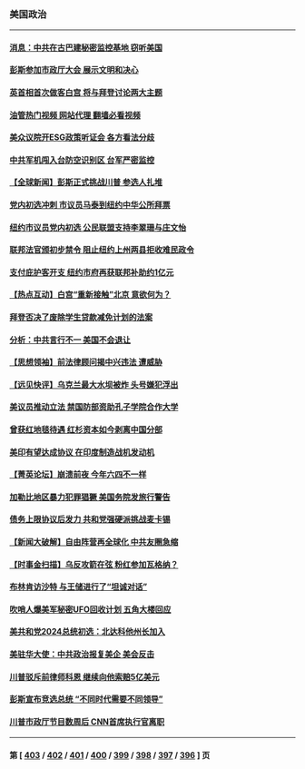 ### 美国政治
---
#### [消息：中共在古巴建秘密监控基地 窃听美国](../../pages/ncid1078159/n14012551.md?06090045) 
#### [彭斯参加市政厅大会 展示文明和决心](../../pages/ncid1078159/n14012428.md?06090045) 
#### [英首相首次做客白宫 将与拜登讨论两大主题](../../pages/ncid1078159/n14012380.md?06090045) 
#### [油管热门视频 网站代理 翻墙必看视频](http://138.2.39.72:81/youtube.html?epic-marker?06090045)
#### [美众议院开ESG政策听证会 各方看法分歧](../../pages/ncid1078159/n14011912.md?06090045) 
#### [中共军机闯入台防空识别区 台军严密监控](../../pages/ncid1078159/n14012349.md?06090045) 
#### [【全球新闻】彭斯正式挑战川普 参选人扎堆](../../pages/ncid1078159/n14012289.md?06090045) 
#### [党内初选冲刺 市议员马泰到纽约中华公所拜票](../../pages/ncid1078159/n14012195.md?06090045) 
#### [纽约市议员党内初选 公民联盟支持李翠珊与庄文怡](../../pages/ncid1078159/n14012194.md?06090045) 
#### [联邦法官颁初步禁令 阻止纽约上州两县拒收难民政令](../../pages/ncid1078159/n14012128.md?06090045) 
#### [支付庇护客开支 纽约市府再获联邦补助约1亿元](../../pages/ncid1078159/n14012123.md?06090045) 
#### [【热点互动】白宫“重新接触”北京 意欲何为？](../../pages/ncid1078159/n14011960.md?06090045) 
#### [拜登否决了废除学生贷款减免计划的法案](../../pages/ncid1078159/n14011982.md?06090045) 
#### [分析：中共言行不一 美国不会退让](../../pages/ncid1078159/n14011970.md?06090045) 
#### [【思想领袖】前法律顾问揭中兴违法 遭威胁](../../pages/ncid1078159/n14001882.md?06090045) 
#### [【远见快评】乌克兰最大水坝被炸 头号嫌犯浮出](../../pages/ncid1078159/n14011953.md?06090045) 
#### [美议员推动立法 禁国防部资助孔子学院合作大学](../../pages/ncid1078159/n14011921.md?06090045) 
#### [曾获红地毯待遇 红杉资本如今剥离中国分部](../../pages/ncid1078159/n14011934.md?06090045) 
#### [美印有望达成协议 在印度制造战机发动机](../../pages/ncid1078159/n14011844.md?06090045) 
#### [【菁英论坛】崩溃前夜 今年六四不一样](../../pages/ncid1078159/n14011950.md?06090045) 
#### [加勒比地区暴力犯罪猖獗 美国务院发旅行警告](../../pages/ncid1078159/n14011915.md?06090045) 
#### [债务上限协议后发力 共和党强硬派挑战麦卡锡](../../pages/ncid1078159/n14011835.md?06090045) 
#### [【新闻大破解】自由阵营再全球化 中共友圈急缩](../../pages/ncid1078159/n14011813.md?06090045) 
#### [【时事金扫描】乌反攻箭在弦 粉红参加瓦格纳？](../../pages/ncid1078159/n14011788.md?06090045) 
#### [布林肯访沙特 与王储进行了“坦诚对话”](../../pages/ncid1078159/n14011905.md?06090045) 
#### [吹哨人爆美军秘密UFO回收计划 五角大楼回应](../../pages/ncid1078159/n14011874.md?06090045) 
#### [美共和党2024总统初选：北达科他州长加入](../../pages/ncid1078159/n14011810.md?06090045) 
#### [美驻华大使：中共政治报复美企 美会反击](../../pages/ncid1078159/n14011843.md?06090045) 
#### [川普驳斥前律师科恩 继续向他索赔5亿美元](../../pages/ncid1078159/n14011782.md?06090045) 
#### [彭斯宣布竞选总统 “不同时代需要不同领导”](../../pages/ncid1078159/n14011791.md?06090045) 
#### [川普市政厅节目数周后 CNN首席执行官离职](../../pages/ncid1078159/n14011790.md?06090045) 

---
#### 第 [ [403](./403.md?06090045) / [402](./402.md?06090045) / [401](./401.md?06090045) / [400](./400.md?06090045) / [399](./399.md?06090045) / [398](./398.md?06090045) / [397](./397.md?06090045) / [396](./396.md?06090045) ] 页
